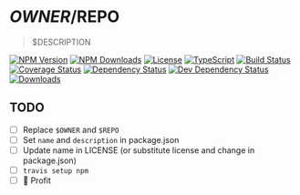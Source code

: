 # $OWNER/$REPO

> \$DESCRIPTION

[![NPM Version][npm-version-shield]][npm-version]
[![NPM Downloads][npm-stats-shield]][npm-stats]
[![License][license-shield]][license]
[![TypeScript][typescript-shield]][typescript]
[![Build Status][travis-ci-shield]][travis-ci]
[![Coverage Status][codecov-shield]][codecov]
[![Dependency Status][david-dm-shield]][david-dm]
[![Dev Dependency Status][david-dm-dev-shield]][david-dm-dev]
[![Downloads][npm-stats-shield]][npm-stats]

## TODO

- [ ] Replace `$OWNER` and `$REPO`
- [ ] Set `name` and `description` in package.json
- [ ] Update name in LICENSE (or substitute license and change in package.json)
- [ ] `travis setup npm`
- [ ] :tada: Profit

[npm-version]: https://npmjs.com/package/$REPO
[npm-version-shield]: https://img.shields.io/npm/v/$REPO.svg
[npm-stats]: http://npm-stat.com/charts.html?package=$REPO&author=&from=&to=
[npm-stats-shield]: https://img.shields.io/npm/dt/$REPO.svg?maxAge=2592000
[license]: ./LICENSE
[license-shield]: https://img.shields.io/npm/l/$REPO.svg
[typescript]: https://www.typescriptlang.org/
[typescript-shield]: https://img.shields.io/badge/definitions-TypeScript-blue.svg
[travis-ci]: https://travis-ci.org/$OWNER/$REPO/
[travis-ci-shield]: https://img.shields.io/travis/$OWNER/$REPO/master.svg
[codecov]: https://codecov.io/gh/$OWNER/$REPO
[codecov-shield]: https://img.shields.io/codecov/c/github/$OWNER/$REPO.svg
[david-dm]: https://david-dm.org/$OWNER/$REPO#type=peer
[david-dm-shield]: https://img.shields.io/david/peer/$OWNER/$REPO.svg
[david-dm-dev]: https://david-dm.org/$OWNER/$REPO&type=dev
[david-dm-dev-shield]: https://david-dm.org/$OWNER/$REPO/dev-status.svg

